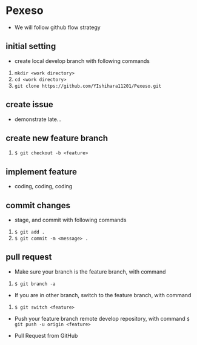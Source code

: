 # Pexeso

 - We will follow github flow strategy

## initial setting
 - create local develop branch with following commands
  1. `mkdir <work directory>`
  2. `cd <work directory>`
  3. `git clone https://github.com/YIshihara11201/Pexeso.git`


## create issue
 - demonstrate late...

## create new feature branch
  1. `$ git checkout -b <feature>`


## implement feature
 - coding, coding, coding


## commit changes
 - stage, and commit with following commands
  1. `$ git add .`
  2. `$ git commit -m <message> .`


## pull request
 - Make sure your branch is the feature branch, with command
  1. `$ git branch -a`

 - If you are in other branch, switch to the feature branch, with command

  1. `$ git switch <feature>`

- Push your feature branch remote develop repository, with command
`$ git push -u origin <feature>`

- Pull Request from GitHub


